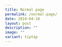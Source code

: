 ```yaml
---
title: Normal page
permalink: /normal-page/
date: 2024-04-10
layout: post
description: ""
image: ""
variant: tiptap
---
```

